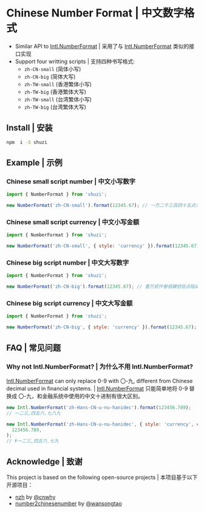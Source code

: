 # Chinese Number Format | 中文数字格式

- Similar API to [Intl.NumberFormat] | 采用了与 [Intl.NumberFormat] 类似的接口实现
- Support four writting scripts | 支持四种书写格式:
  - `zh-CN-small` (简体小写)
  - `zh-CN-big` (简体大写)
  - `zh-TW-small` (香港繁体小写)
  - `zh-TW-big` (香港繁体大写)
  - `zh-TW-small` (台湾繁体小写)
  - `zh-TW-big` (台湾繁体大写)

## Install | 安装

```bash
npm  i -S shuzi
```

## Example | 示例

### Chinese small script number | 中文小写数字

```js
import { NumberFormat } from 'shuzi';

new NumberFormat('zh-CN-small').format(12345.67); // 一万二千三百四十五点六七
```

### Chinese small script currency | 中文小写金额

```js
import { NumberFormat } from 'shuzi';

new NumberFormat('zh-CN-small', { style: 'currency' }).format(12345.67); // 一万二千三百四十五元六角七分
```

### Chinese big script number | 中文大写数字

```js
import { NumberFormat } from 'shuzi';

new NumberFormat('zh-CN-big').format(12345.67); // 壹万贰仟叁佰肆拾伍点陆柒
```

### Chinese big script currency | 中文大写金额

```js
import { NumberFormat } from 'shuzi';

new NumberFormat('zh-CN-big', { style: 'currency' }).format(12345.67); // 壹万贰仟叁佰肆拾伍圆陆角柒分
```

## FAQ | 常见问题

### Why not Intl.NumberFormat? | 为什么不用 Intl.NumberFormat?

[Intl.NumberFormat] can only replace 0-9 with 〇-九, different from Chinese decimal used in financial
systems. | [Intl.NumberFormat] 只能简单地将 0-9 替换成 〇-九，和金融系统中使用的中文十进制有很大区别。

```js
new Intl.NumberFormat('zh-Hans-CN-u-nu-hanidec').format(123456.789);
// 一二三,四五六.七八九

new Intl.NumberFormat('zh-Hans-CN-u-nu-hanidec', { style: 'currency', currency: 'CNY' }).format(
  123456.789,
);
// ¥一二三,四五六.七九
```

## Acknowledge | 致谢

This project is based on the following open-source projects | 本项目基于以下开源项目：

- [nzh](https://github.com/cnwhy/nzh) by [@cnwhy](https://github.com/cnwhy)
- [number2chinesenumber](https://github.com/wansongtao/chinese-number) by [@wansongtao](https://github.com/wansongtao)

[Intl.NumberFormat]: https://developer.mozilla.org/docs/Web/JavaScript/Reference/Global_Objects/Intl/NumberFormat
